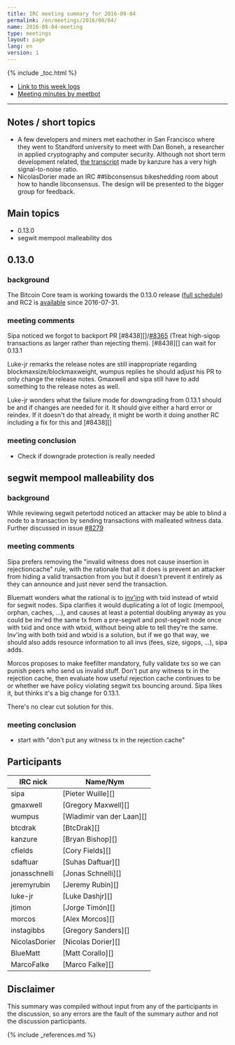 ```yaml
---
title: IRC meeting summary for 2016-08-04
permalink: /en/meetings/2016/08/04/
name: 2016-08-04-meeting
type: meetings
layout: page
lang: en
version: 1
---
```

{% include _toc.html %}
 
- [Link to this week logs](https://botbot.me/freenode/bitcoin-core-dev/2016-08-04/?msg=70789770&page=2)
- [Meeting minutes by meetbot](http://www.erisian.com.au/meetbot/bitcoin-core-dev/2016/bitcoin-core-dev.2016-08-04-19.00.html)
 
---
 
## Notes / short topics

- A few developers and miners met eachother in San Francisco where they went to Standford university to meet with Dan Boneh, a researcher in applied cryptography and computer security. Although not short term development related, [the transcript](http://diyhpl.us/wiki/transcripts/2016-july-bitcoin-developers-miners-meeting/dan-boneh/) made by kanzure has a very high signal-to-noise ratio. 
- NicolasDorier made an IRC ##libconsensus bikeshedding room about how to handle libconsensus. The design will be presented to the bigger group for feedback.

## Main topics
 
- 0.13.0
- segwit mempool malleability dos

## 0.13.0

### background
 
The Bitcoin Core team is working towards the 0.13.0 release ([full schedule](https://github.com/bitcoin/bitcoin/issues/7679)) and RC2 is [available](https://bitcoin.org/bin/bitcoin-core-0.13.0/test.rc2/) since 2016-07-31.

### meeting comments
 
Sipa noticed we forgot to backport PR [#8438][]/[#8365][] (Treat high-sigop transactions as larger rather than rejecting them). [#8438][] can wait for 0.13.1

Luke-jr remarks the release notes are still inappropriate regarding blockmaxsize/blockmaxweight, wumpus replies he should adjust his PR to only change the release notes. Gmaxwell and sipa still have to add something to the release notes as well.

Luke-jr wonders what the failure mode for downgrading from 0.13.1 should be and if changes are needed for it. It should give either a hard error or reindex. If it doesn't do that already, it might be worth it doing another RC including a fix for this and [#8438][]

### meeting conclusion

- Check if downgrade protection is really needed

## segwit mempool malleability dos

### background
 
While reviewing segwit petertodd noticed an attacker may be able to blind a node to a transaction by sending transactions with malleated witness data. Further discussed in issue [#8279](https://github.com/bitcoin/bitcoin/issues/8279)

### meeting comments
 
Sipa prefers removing the "invalid witness does not cause insertion in rejectioncache" rule, with the rationale that all it does is prevent an attacker from hiding a valid transaction from you but it doesn't prevent it entirely as they can announce and just never send the transaction.

Bluematt wonders what the rational is to [inv'ing](https://en.bitcoin.it/wiki/Protocol_documentation#inv) with txid instead of wtxid for segwit nodes. Sipa clarifies it would duplicating a lot of logic (mempool, orphan, caches, ...), and causes at least a potential doubling anyway as you could be inv'ed the same tx from a pre-segwit and post-segwit node once with txid and once with wtxid, without being able to tell they're the same. Inv'ing with both txid and wtxid is a solution, but if we go that way, we should also adds resource information to all invs (fees, size, sigops, ...), sipa adds.

Morcos proposes to make feefilter mandatory, fully validate txs so we can punish peers who send us invalid stuff. Don't put any witness tx in the rejection cache, then evaluate how useful rejection cache continues to be or whether we have policy violating segwit txs bouncing around. Sipa likes it, but thinks it's a big change for 0.13.1.

There's no clear cut solution for this.

### meeting conclusion

- start with "don't put any witness tx in the rejection cache"

## Participants
 
| IRC nick      | Name/Nym                  |
|---------------|---------------------------|
| sipa          | [Pieter Wuille][]         |
| gmaxwell      | [Gregory Maxwell][]       |
| wumpus        | [Wladimir van der Laan][] |
| btcdrak       | [BtcDrak][]               |
| kanzure       | [Bryan Bishop][]          |
| cfields       | [Cory Fields][]           |
| sdaftuar      | [Suhas Daftuar][]         |
| jonasschnelli | [Jonas Schnelli][]        |
| jeremyrubin   | [Jeremy Rubin][]          |
| luke-jr       | [Luke Dashjr][]           |
| jtimon        | [Jorge Timón][]           |
| morcos        | [Alex Morcos][]           |
| instagibbs    | [Gregory Sanders][]       |
| NicolasDorier | [Nicolas Dorier][]        |
| BlueMatt      | [Matt Corallo][]          |
| MarcoFalke    | [Marco Falke][]           |

## Disclaimer
 
This summary was compiled without input from any of the participants in the discussion, so any errors are the fault of the summary author and not the discussion participants.
 
[#8483]: https://github.com/bitcoin/bitcoin/pull/8483
[#8365]: https://github.com/bitcoin/bitcoin/pull/8365

{% include _references.md %}
